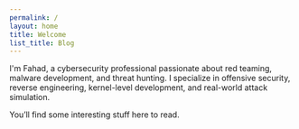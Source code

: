 ```yaml
---
permalink: /
layout: home
title: Welcome
list_title: Blog
---
```


I'm Fahad, a cybersecurity professional passionate about red teaming, malware development, and threat hunting. I specialize in offensive security, reverse engineering, kernel-level development, and real-world attack simulation.

You’ll find some interesting stuff here to read. 
